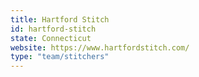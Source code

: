 ```yaml
---
title: Hartford Stitch
id: hartford-stitch
state: Connecticut
website: https://www.hartfordstitch.com/
type: "team/stitchers"
---
```

